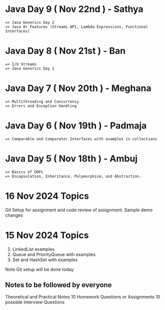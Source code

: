 # Java Day 9 ( Nov 22nd ) - Sathya 
    => Java Generics Day 2
    => Java 8+ Features (Streams API, Lambda Expressions, Functional Interfaces)

# Java Day 8 ( Nov 21st ) - Ban
    => I/O Streams
    => Java Generics Day 1

# Java Day 7 ( Nov 20th ) - Meghana
    => Multithreading and Concurrency
    => Errors and Exception Handling 

# Java Day 6 ( Nov 19th ) - Padmaja
    => Comparable and Comparator Interfaces with examples in collections

# Java Day 5 ( Nov 18th ) - Ambuj
    => Basics of OOPs
    => Encapsulation, Inheritance, Polymorphism, and Abstraction.

# 16 Nov 2024 Topics 

Git Setup for assignment and code review of assignment. 
Sample demo changes

# 15 Nov 2024 Topics

1. LinkedList examples 
2. Queue and PriorityQueue with examples
3. Set and HashSet with examples

Note Git setup will be done today 


## Notes to be followed by everyone

Theoretical and Practical Notes
10 Homework Questions or Assignments
10 possible Interview Questions
